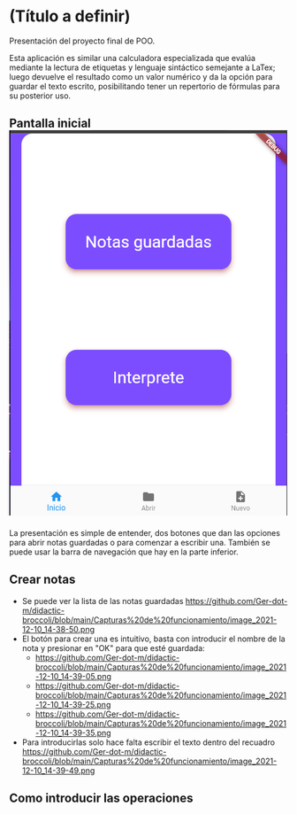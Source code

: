 # (Título a definir)
Presentación del proyecto final de POO.

Esta aplicación es similar una calculadora especializada que evalúa mediante la lectura de etiquetas y lenguaje sintáctico semejante a LaTex; luego devuelve el resultado como un valor numérico y da la opción para guardar el texto escrito, posibilitando tener un repertorio de fórmulas para su posterior uso.

## Pantalla inicial ![](https://github.com/Ger-dot-m/didactic-broccoli/blob/main/Capturas%20de%20funcionamiento/image_2021-12-10_14-38-27.png)

La presentación es simple de entender, dos botones que dan las opciones para abrir notas guardadas o para comenzar a escribir una. También se puede usar la barra de navegación que hay en la parte inferior.

## Crear notas
- Se puede ver la lista de las notas guardadas https://github.com/Ger-dot-m/didactic-broccoli/blob/main/Capturas%20de%20funcionamiento/image_2021-12-10_14-38-50.png
- El botón para crear una es intuitivo, basta con introducir el nombre de la nota y presionar en "OK" para que esté guardada:
    - https://github.com/Ger-dot-m/didactic-broccoli/blob/main/Capturas%20de%20funcionamiento/image_2021-12-10_14-39-05.png
    - https://github.com/Ger-dot-m/didactic-broccoli/blob/main/Capturas%20de%20funcionamiento/image_2021-12-10_14-39-25.png
    - https://github.com/Ger-dot-m/didactic-broccoli/blob/main/Capturas%20de%20funcionamiento/image_2021-12-10_14-39-35.png
- Para introducirlas solo hace falta escribir el texto dentro del recuadro https://github.com/Ger-dot-m/didactic-broccoli/blob/main/Capturas%20de%20funcionamiento/image_2021-12-10_14-39-49.png

## Como introducir las operaciones


